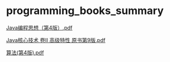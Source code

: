 # programming_books_summary

[Java编程思想（第4版）.pdf](https://pan.baidu.com/s/1r8YOWLOuGno_lfm-CUTbFw?pwd=g4nv)

[Java核心技术 卷II 高级特性 原书第9版.pdf](https://pan.baidu.com/s/1FWw6yAbgspQAG83RxLdACA?pwd=uccu)

[算法(第4版).pdf](https://pan.baidu.com/s/1raRVbm91pekDrnP4k2Hopw?pwd=b4qd)

